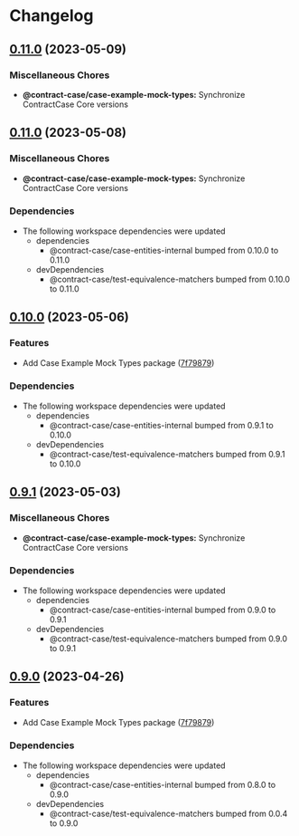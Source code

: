 # Changelog

## [0.11.0](https://github.com/case-contract-testing/contract-case/compare/@contract-case/case-example-mock-types-v0.11.0...@contract-case/case-example-mock-types-v0.11.0) (2023-05-09)


### Miscellaneous Chores

* **@contract-case/case-example-mock-types:** Synchronize ContractCase Core versions

## [0.11.0](https://github.com/case-contract-testing/case/compare/@contract-case/case-example-mock-types-v0.10.0...@contract-case/case-example-mock-types-v0.11.0) (2023-05-08)


### Miscellaneous Chores

* **@contract-case/case-example-mock-types:** Synchronize ContractCase Core versions


### Dependencies

* The following workspace dependencies were updated
  * dependencies
    * @contract-case/case-entities-internal bumped from 0.10.0 to 0.11.0
  * devDependencies
    * @contract-case/test-equivalence-matchers bumped from 0.10.0 to 0.11.0

## [0.10.0](https://github.com/case-contract-testing/case/compare/@contract-case/case-example-mock-types-v0.9.1...@contract-case/case-example-mock-types-v0.10.0) (2023-05-06)


### Features

* Add Case Example Mock Types package ([7f79879](https://github.com/case-contract-testing/case/commit/7f7987951174de9d57f68106e29c7104745a6296))


### Dependencies

* The following workspace dependencies were updated
  * dependencies
    * @contract-case/case-entities-internal bumped from 0.9.1 to 0.10.0
  * devDependencies
    * @contract-case/test-equivalence-matchers bumped from 0.9.1 to 0.10.0

## [0.9.1](https://github.com/case-contract-testing/case/compare/@contract-case/case-example-mock-types-v0.9.0...@contract-case/case-example-mock-types-v0.9.1) (2023-05-03)


### Miscellaneous Chores

* **@contract-case/case-example-mock-types:** Synchronize ContractCase Core versions


### Dependencies

* The following workspace dependencies were updated
  * dependencies
    * @contract-case/case-entities-internal bumped from 0.9.0 to 0.9.1
  * devDependencies
    * @contract-case/test-equivalence-matchers bumped from 0.9.0 to 0.9.1

## [0.9.0](https://github.com/case-contract-testing/case/compare/@contract-case/case-example-mock-types-v0.0.4...@contract-case/case-example-mock-types-v0.9.0) (2023-04-26)


### Features

* Add Case Example Mock Types package ([7f79879](https://github.com/case-contract-testing/case/commit/7f7987951174de9d57f68106e29c7104745a6296))


### Dependencies

* The following workspace dependencies were updated
  * dependencies
    * @contract-case/case-entities-internal bumped from 0.8.0 to 0.9.0
  * devDependencies
    * @contract-case/test-equivalence-matchers bumped from 0.0.4 to 0.9.0
